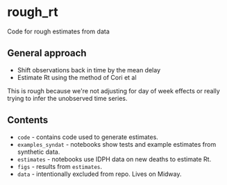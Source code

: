 # rough_rt
Code for rough estimates from data

## General approach

* Shift observations back in time by the mean delay
* Estimate Rt using the method of Cori et al

This is rough because we're not adjusting for day of week effects or really trying to infer the unobserved time series.

## Contents

* `code` - contains code used to generate estimates.
* `examples_syndat` - notebooks show tests and example estimates from synthetic data.
* `estimates` - notebooks use IDPH data on new deaths to estimate Rt. 
* `figs` - results from `estimates`.
* `data` - intentionally excluded from repo. Lives on Midway.
